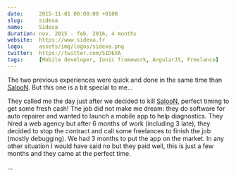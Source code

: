 ```yaml
---
date:     2015-11-01 00:00:00 +0100
slug:     sidexa
name:     Sidexa
duration: nov. 2015 - feb. 2016, 4 months
website:  https://www.sidexa.fr
logo:     assets/img/logos/sidexa.png
twitter:  https://twitter.com/SIDEXA_
tags:     [Mobile developer, Ionic framework, AngularJS, Freelance]
---
```


The two previous experiences were quick and done in the same time than [SalooN](#saloon). But this one is a bit special to me...

They called me the day just after we decided to kill [SalooN](#saloon), perfect timing to get some fresh cash!
The job did not make me dream: they do software for auto repairer and wanted to launch a mobile app to help diagnostics.
They hired a web agency but after 6 months of work (including 3 late), they decided to stop the contract and
call some freelances to finish the job (mostly debugging). We had 3 months to put the app on the market.
In any other situation I would have said no but they paid well, this is just a few months and they came at the perfect time.

...

